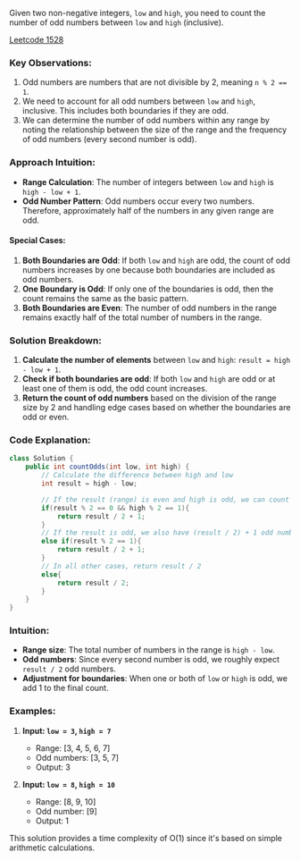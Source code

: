 Given two non-negative integers, `low` and `high`, you need to count the number of odd numbers between `low` and `high` (inclusive).

[Leetcode 1528](https://leetcode.com/problems/count-odd-numbers-in-an-interval-range/description/)

### Key Observations:
1. Odd numbers are numbers that are not divisible by 2, meaning `n % 2 == 1`.
2. We need to account for all odd numbers between `low` and `high`, inclusive. This includes both boundaries if they are odd.
3. We can determine the number of odd numbers within any range by noting the relationship between the size of the range and the frequency of odd numbers (every second number is odd).

### Approach Intuition:
- **Range Calculation**: The number of integers between `low` and `high` is `high - low + 1`.
- **Odd Number Pattern**: Odd numbers occur every two numbers. Therefore, approximately half of the numbers in any given range are odd.
  
#### Special Cases:
1. **Both Boundaries are Odd**: If both `low` and `high` are odd, the count of odd numbers increases by one because both boundaries are included as odd numbers.
2. **One Boundary is Odd**: If only one of the boundaries is odd, then the count remains the same as the basic pattern.
3. **Both Boundaries are Even**: The number of odd numbers in the range remains exactly half of the total number of numbers in the range.

### Solution Breakdown:
1. **Calculate the number of elements** between `low` and `high`: `result = high - low + 1`.
2. **Check if both boundaries are odd**: If both `low` and `high` are odd or at least one of them is odd, the odd count increases.
3. **Return the count of odd numbers** based on the division of the range size by 2 and handling edge cases based on whether the boundaries are odd or even.

### Code Explanation:

```java
class Solution {
    public int countOdds(int low, int high) {
        // Calculate the difference between high and low
        int result = high - low;

        // If the result (range) is even and high is odd, we can count (result/2) + 1 odd numbers
        if(result % 2 == 0 && high % 2 == 1){
            return result / 2 + 1;
        }  
        // If the result is odd, we also have (result / 2) + 1 odd numbers
        else if(result % 2 == 1){
            return result / 2 + 1;
        } 
        // In all other cases, return result / 2
        else{
            return result / 2;
        }
    }
}
```

### Intuition:
- **Range size**: The total number of numbers in the range is `high - low`.
- **Odd numbers**: Since every second number is odd, we roughly expect `result / 2` odd numbers.
- **Adjustment for boundaries**: When one or both of `low` or `high` is odd, we add 1 to the final count.

### Examples:
1. **Input: `low = 3`, `high = 7`**
   - Range: [3, 4, 5, 6, 7]
   - Odd numbers: [3, 5, 7]
   - Output: 3
   
2. **Input: `low = 8`, `high = 10`**
   - Range: [8, 9, 10]
   - Odd number: [9]
   - Output: 1

This solution provides a time complexity of O(1) since it's based on simple arithmetic calculations.